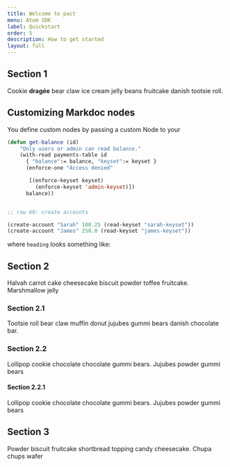 ```yaml
---
title: Welcome to pact
menu: Atom SDK
label: Quickstart
order: 5
description: How to get started
layout: full
---
```


## Section 1

Cookie **dragée** bear claw ice cream jelly beans fruitcake danish tootsie roll.

## Customizing Markdoc nodes

You define custom nodes by passing a custom Node to your

```lisp
(defun get-balance (id)
    "Only users or admin can read balance."
    (with-read payments-table id
      { "balance":= balance, "keyset":= keyset }
      (enforce-one "Access denied"

       [(enforce-keyset keyset)
         (enforce-keyset 'admin-keyset)])
      balance))


;; row 60: create accounts

(create-account "Sarah" 100.25 (read-keyset "sarah-keyset"))
(create-account "James" 250.0 (read-keyset "james-keyset"))

```

where `heading` looks something like:

## Section 2

Halvah carrot cake cheesecake biscuit powder toffee fruitcake. Marshmallow jelly

### Section 2.1

Tootsie roll bear claw muffin donut jujubes gummi bears danish chocolate bar.

### Section 2.2

Lollipop cookie chocolate chocolate gummi bears. Jujubes powder gummi bears

#### Section 2.2.1

Lollipop cookie chocolate chocolate gummi bears. Jujubes powder gummi bears

## Section 3

Powder biscuit fruitcake shortbread topping candy cheesecake. Chupa chups wafer
